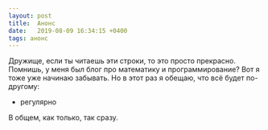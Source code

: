 ```yaml
---
layout: post
title:  Анонс
date:   2019-08-09 16:34:15 +0400
tags: анонс
---
```


Дружище, если ты читаешь эти строки, то это просто прекрасно. Помнишь, у меня был блог про математику и программирование? Вот я тоже уже начинаю забывать. Но в этот раз я обещаю, что всё будет по-другому:

* регулярно

В общем, как только, так сразу.
